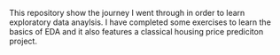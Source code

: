This repository show the journey I went through in order to learn exploratory 
data anaylsis. I have completed some exercises to learn the basics of EDA and 
it also features a classical housing price prediciton project. 
